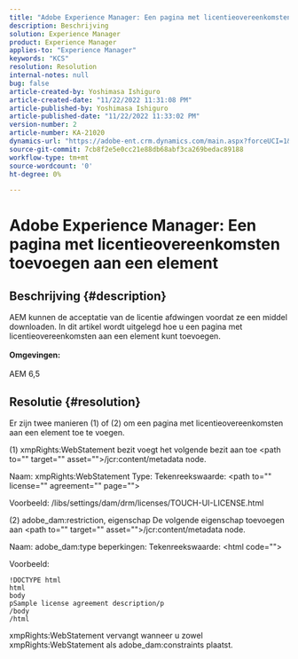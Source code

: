 ```yaml
---
title: "Adobe Experience Manager: Een pagina met licentieovereenkomsten toevoegen aan een element"
description: Beschrijving
solution: Experience Manager
product: Experience Manager
applies-to: "Experience Manager"
keywords: "KCS"
resolution: Resolution
internal-notes: null
bug: false
article-created-by: Yoshimasa Ishiguro
article-created-date: "11/22/2022 11:31:08 PM"
article-published-by: Yoshimasa Ishiguro
article-published-date: "11/22/2022 11:33:02 PM"
version-number: 2
article-number: KA-21020
dynamics-url: "https://adobe-ent.crm.dynamics.com/main.aspx?forceUCI=1&pagetype=entityrecord&etn=knowledgearticle&id=b97a08ba-bd6a-ed11-9561-6045bd006a22"
source-git-commit: 7cb8f2e5e0cc21e88db68abf3ca269bedac89188
workflow-type: tm+mt
source-wordcount: '0'
ht-degree: 0%

---
```


# Adobe Experience Manager: Een pagina met licentieovereenkomsten toevoegen aan een element

## Beschrijving {#description}

AEM kunnen de acceptatie van de licentie afdwingen voordat ze een middel downloaden. In dit artikel wordt uitgelegd hoe u een pagina met licentieovereenkomsten aan een element kunt toevoegen.<br><br><b>Omgevingen:</b><br><br>AEM 6,5

## Resolutie {#resolution}


Er zijn twee manieren (1) of (2) om een pagina met licentieovereenkomsten aan een element toe te voegen.

(1) xmpRights:WebStatement bezit voegt het volgende bezit aan toe &lt;path to=&quot;&quot; target=&quot;&quot; asset=&quot;&quot;>/jcr:content/metadata node.

Naam: xmpRights:WebStatement Type: Tekenreekswaarde: &lt;path to=&quot;&quot; license=&quot;&quot; agreement=&quot;&quot; page=&quot;&quot;>

Voorbeeld: /libs/settings/dam/drm/licenses/TOUCH-UI-LICENSE.html

(2) adobe_dam:restriction, eigenschap De volgende eigenschap toevoegen aan &lt;path to=&quot;&quot; target=&quot;&quot; asset=&quot;&quot;>/jcr:content/metadata node.

Naam: adobe_dam:type beperkingen: Tekenreekswaarde: &lt;html code=&quot;&quot;>

Voorbeeld:






```
!DOCTYPE html
html
body
pSample license agreement description/p
/body
/html
```




xmpRights:WebStatement vervangt wanneer u zowel xmpRights:WebStatement als adobe_dam:constraints plaatst.
